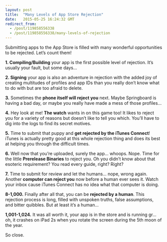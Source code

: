 ```yaml
---
layout: post
title:  "Many Levels of App Store Rejection"
date:   2015-05-25 16:24:32 GMT
redirect_from:
  - /post/119858556338
  - /post/119858556338/many-levels-of-rejection
---
```




Submitting apps to the App Store is filled with many wonderful opportunities to be rejected. Let’s count them!

**1. Compiling/Building** your app is the first possible level of rejection. It’s usually your fault, but some days...

**2. Signing** your app is also an adventure in rejection with the added joy of creating multitudes of profiles and app IDs than you really don’t know what to do with but are too afraid to delete.

**3.** Sometimes the **phone itself will reject you** next. Maybe Springboard is having a bad day, or maybe you really have made a mess of those profiles...

**4.** Hey look at me! **The watch** wants in on this game too! It likes to reject you for a variety of reasons but doesn’t like to tell you which. You’ll have to dig into the logs to find its secret motives.

**5.** Time to submit that puppy and **get rejected by the iTunes Connect**! iTunes is actually pretty good at this whole rejection thing and does its best at helping you through the difficult times.

**6.** Well now that you’re uploaded, surely the app... whoops. Nope. Time for the little **Prerelease Binaries** to reject you. Oh you didn’t know about that esoteric requirement? You read every guide, right? Right?

**7.** Time to submit for review and let the humans... nope, wrong again. Another **computer can reject you** now before a human ever sees it. Watch your inbox cause iTunes Connect has no idea what that computer is doing.

**8-1,000.** Finally after all that, you can be **rejected by a human**. This rejection process is long, filled with unspoken truths, false assumptions, and bitter quibbles. But at least it’s a human...

**1,001-1,024.** It was all worth it, your app is in the store and is running gr... oh, it crashes on iPad 2s when you rotate the screen during the 5th moon of the year. 

So close.
